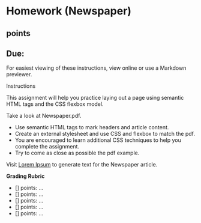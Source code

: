 # Homework (Newspaper)

## points

## Due: 

For easiest viewing of these instructions, view online or use a Markdown previewer.

Instructions

This assignment will help you practice laying out a page using semantic HTML tags and the CSS flexbox model.

Take a look at Newspaper.pdf.       

* Use semantic HTML tags to mark headers and article content.
* Create an external stylesheet and use CSS and flexbox to match the pdf.
* You are encouraged to learn additional CSS techniques to help you complete the assignment.
* Try to come as close as possible the pdf example.

Visit [Lorem Ipsum](`https://www.lipsum.com/`) to generate text for the Newspaper article.

**Grading Rubric**

* [] points: ...
* [] points: ...
* [] points: ...
* [] points: ...
* [] points: ...
